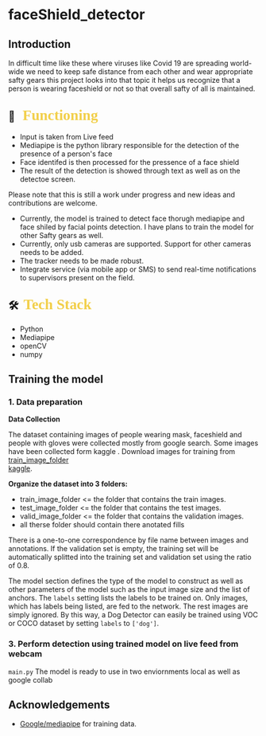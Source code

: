 ﻿# faceShield_detector


## Introduction
In difficult time like these where viruses like Covid 19 are spreading world-wide we need to keep safe distance from each other and wear appropriate safty gears this project looks into that topic it helps us recognize that a person is wearing faceshield or not so that overall safty of all is maintained.

## 🔭 &nbsp; <span style="color: #f2cf4a; font-family: Babas; font-size: 1.4em;">Functioning
* Input is taken from Live feed
* Mediapipe is the python library responsible for the detection of the presence of a person's face
* Face identifed is then processed for the pressence of a face shield
* The result of the detection is showed through text as well as on the detectoe screen.



Please note that this is still a work under progress and new ideas and contributions are welcome.
* Currently, the model is trained to detect face thorugh mediapipe and face shiled by facial points detection. I have plans to train the model for other Safty gears as well.
* Currently, only usb cameras are supported. Support for other cameras needs to be added.
* The tracker needs to be made robust.
* Integrate service (via mobile app or SMS) to send real-time notifications to supervisors present on the field.

 
 ## 🛠 &nbsp;<span style="color: #f2cf4a; font-family: Babas; font-size: 1.4em;">Tech Stack
</span>

* Python
* Mediapipe
* openCV
* numpy

## Training the model

### 1. Data preparation

**Data Collection**

The dataset containing images of people wearing mask, faceshield  and people with gloves were collected mostly from google search. Some images have been collected form kaggle . Download images for training from [train_image_folder](https://drive.google.com/drive/folders/1b5ocFK8Z_plni0JL4gVhs3383V7Q9EYH?usp=sharing)<br> [kaggle](https://www.kaggle.com/sumansid/facemask-dataset). 



**Organize the dataset into 3 folders:**
* train_image_folder <= the folder that contains the train images.
* test_image_folder <= the folder that contains the test images.
* valid_image_folder <= the folder that contains the validation images.
* all therse folder should contain there anotated fills

There is a one-to-one correspondence by file name between images and annotations. If the validation set is empty, the training set will be automatically splitted into the training set and validation set using the ratio of 0.8.


The model section defines the type of the model to construct as well as other parameters of the model such as the input image size and the list of anchors. The `labels` setting lists the labels to be trained on. Only images, which has labels being listed, are fed to the network. The rest images are simply ignored. By this way, a Dog Detector can easily be trained using VOC or COCO dataset by setting `labels` to `['dog']`.



 
 ### 3. Perform detection using trained model on live feed from webcam
 `main.py`
 The model is ready to use in two enviornments local as well as google collab


## Acknowledgements

* [Google/mediapipe](https://github.com/google/mediapipe) for training data.

